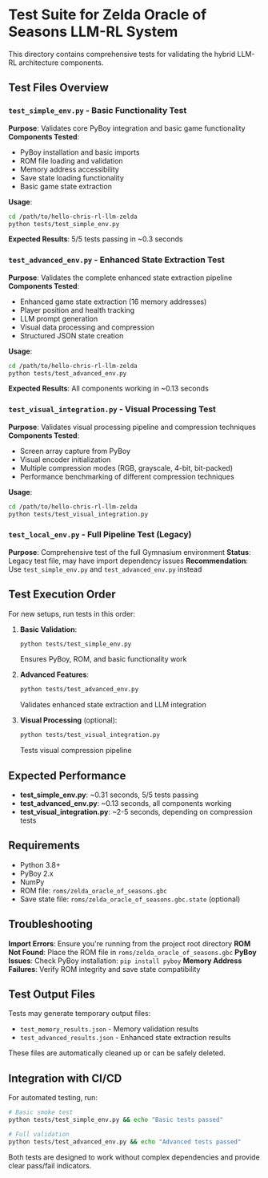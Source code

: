 # Test Suite for Zelda Oracle of Seasons LLM-RL System

This directory contains comprehensive tests for validating the hybrid LLM-RL architecture components.

## Test Files Overview

### `test_simple_env.py` - Basic Functionality Test
**Purpose**: Validates core PyBoy integration and basic game functionality
**Components Tested**:
- PyBoy installation and basic imports
- ROM file loading and validation
- Memory address accessibility
- Save state loading functionality
- Basic game state extraction

**Usage**:
```bash
cd /path/to/hello-chris-rl-llm-zelda
python tests/test_simple_env.py
```

**Expected Results**: 5/5 tests passing in ~0.3 seconds

### `test_advanced_env.py` - Enhanced State Extraction Test
**Purpose**: Validates the complete enhanced state extraction pipeline
**Components Tested**:
- Enhanced game state extraction (16 memory addresses)
- Player position and health tracking
- LLM prompt generation
- Visual data processing and compression
- Structured JSON state creation

**Usage**:
```bash
cd /path/to/hello-chris-rl-llm-zelda
python tests/test_advanced_env.py
```

**Expected Results**: All components working in ~0.13 seconds

### `test_visual_integration.py` - Visual Processing Test
**Purpose**: Validates visual processing pipeline and compression techniques
**Components Tested**:
- Screen array capture from PyBoy
- Visual encoder initialization
- Multiple compression modes (RGB, grayscale, 4-bit, bit-packed)
- Performance benchmarking of different compression techniques

**Usage**:
```bash
cd /path/to/hello-chris-rl-llm-zelda
python tests/test_visual_integration.py
```

### `test_local_env.py` - Full Pipeline Test (Legacy)
**Purpose**: Comprehensive test of the full Gymnasium environment
**Status**: Legacy test file, may have import dependency issues
**Recommendation**: Use `test_simple_env.py` and `test_advanced_env.py` instead

## Test Execution Order

For new setups, run tests in this order:

1. **Basic Validation**:
   ```bash
   python tests/test_simple_env.py
   ```
   Ensures PyBoy, ROM, and basic functionality work

2. **Advanced Features**:
   ```bash
   python tests/test_advanced_env.py
   ```
   Validates enhanced state extraction and LLM integration

3. **Visual Processing** (optional):
   ```bash
   python tests/test_visual_integration.py
   ```
   Tests visual compression pipeline

## Expected Performance

- **test_simple_env.py**: ~0.31 seconds, 5/5 tests passing
- **test_advanced_env.py**: ~0.13 seconds, all components working
- **test_visual_integration.py**: ~2-5 seconds, depending on compression tests

## Requirements

- Python 3.8+
- PyBoy 2.x
- NumPy
- ROM file: `roms/zelda_oracle_of_seasons.gbc`
- Save state file: `roms/zelda_oracle_of_seasons.gbc.state` (optional)

## Troubleshooting

**Import Errors**: Ensure you're running from the project root directory
**ROM Not Found**: Place the ROM file in `roms/zelda_oracle_of_seasons.gbc`
**PyBoy Issues**: Check PyBoy installation: `pip install pyboy`
**Memory Address Failures**: Verify ROM integrity and save state compatibility

## Test Output Files

Tests may generate temporary output files:
- `test_memory_results.json` - Memory validation results
- `test_advanced_results.json` - Enhanced state extraction results

These files are automatically cleaned up or can be safely deleted.

## Integration with CI/CD

For automated testing, run:
```bash
# Basic smoke test
python tests/test_simple_env.py && echo "Basic tests passed"

# Full validation
python tests/test_advanced_env.py && echo "Advanced tests passed"
```

Both tests are designed to work without complex dependencies and provide clear pass/fail indicators.
